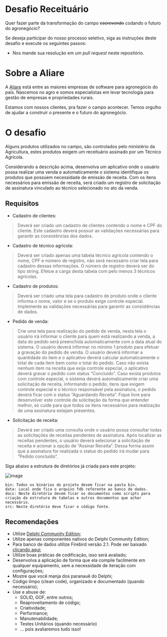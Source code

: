 # Desafio Receituário

Quer fazer parte da transformação do campo ~~escrevendo~~ codando o futuro do agronegócio?

Se deseja participar do nosso processo seletivo, siga as instruções deste desafio e execute os seguintes passos: 

* Nos mande sua resolução em um *pull request* neste repositório.


# Sobre a Aliare

A [Aliare](https://www.aliare.co) está entre as maiores empresas de software para agronegócio do país. Nascemos no agro e somos especialistas em levar tecnologia para gestão de empresas e propriedades rurais.

Estamos com nossos clientes, pra fazer o campo acontecer. Temos orgulho de ajudar a construir o presente e o futuro do agronegócio.



# O desafio

Alguns produtos utilizados no campo, são controlados pelo ministério da Agricultura, estes produtos exigem um receituário assinado por um Técnico Agrícola.

Considerando a descrição acima, desenvolva um aplicativo onde o usuário possa realizar uma venda e automaticamente o sistema identifique os produtos que possuem necessidade de emissão de receita. Com os itens necessários para emissão de receita, será criado um registro de solicitação de assinatura vinculado ao técnico selecionado no ato da venda.

## Requisitos 
* Cadastro de clientes:
> Deverá ser criado um cadastro de clientes contendo o nome e CPF do cliente. Este cadastro deverá possuir as validações necessárias para garantir as consistências dos dados.
* Cadastro de técnico agrícola:
> Deverá ser criado apenas uma tabela técnico agrícola contendo o nome, CPF e número de registro, não será necessário criar tela para cadastro dessas informações. O número de registro deverá ser do tipo string. Efetue a carga desta tabela com pelo menos 3 técnicos agrícolas.
* Cadastro de produtos:
> Deverá ser criado uma tela para cadastro de produto onde o cliente informa o nome, valor e se o produto exige controle especial. Implemente as validações necessárias para garantir as consistências de dados.
* Pedido de venda:
> Crie uma tela para realização do pedido de venda, nesta tela o usuário irá informar o cliente para quem está realizando a venda, a data do pedido será preenchida automaticamente com a data atual do sistema. O usuário deverá informar no mínimo 1 produto para efetuar a gravação do pedido de venda. O usuário deverá informar a quantidade do item e o aplicativo deverá calcular automaticamente o total de cada item bem como o total do pedido.
Caso não exista nenhum item na receita que exija controle especial, o aplicativo deverá gravar o pedido com status “Concluído”.
Caso exista produtos com controle especial, o sistema deverá automaticamente criar uma solicitação de receita, informando o pedido, itens que exigem controle especial e o técnico responsável pela assinatura, o pedido deverá ficar com o status “Aguardando Receita”.
Fique livre para desenvolver este controle de solicitação da forma que entender melhor, só cuide para que todos os itens necessários para realização de uma assinatura estejam presentes.
* Solicitação de receita:
> Deverá ser criado uma consulta onde o usuário possa consultar todas as solicitações de receitas pendentes de assinatura. Após localizar as receitas pendentes, o usuário deverá selecionar a solicitação de receita e acionar a opção de “Assinar Receita”. Dessa forma assim que a assinatura for realizada o status do pedido irá mudar para “Pedido concluído”.
  
  Siga abaixo a estrutura de diretórios  já criada para este projeto:
  
![image](https://user-images.githubusercontent.com/28271306/138889763-cfb52e98-4a38-44f0-8cb8-48404732ddd2.png)

	bin: Todos os binários do projeto devem ficar na pasta bin.
	data: Local onde fica o arquivo fdb referente ao banco de dados.
	docs: Neste diretório devem ficar os documentos como scripts para criação da estrutura de tabelas e outros documentos que achar necessário.
	src: Neste diretório deve ficar o código fonte.

## Recomendações

* Utilize [Delphi Community Edition](https://www.embarcadero.com/br/products/delphi/starter);
* Utilize apenas componentes nativos do Delphi Community Edition;
* Para banco de dados utilize Firebird versão 2.1. Pode ser baixado [clicando aqui](http://sourceforge.net/projects/firebird/files/firebird-win32/2.1.7-Release/Firebird-2.1.7.18553_0_Win32.exe/download);
* Utilize boas práticas de codificação, isso será avaliado;
* Desenvolva a aplicação de forma que ela compile facilmente em qualquer equipamento, sem a necessidade de iteração com configurações;
* Mostre que você manja dos paranauê do Delphi;
* Código limpo (clean code), organizado e documentado (quando necessário);
* Use e abuse de:
  * SOLID, GOF, entre outros;
  * Reaproveitamento de código;
  * Criatividade;
  * Performance;
  * Manutenabilidade;
  * Testes Unitários (quando necessário)
  * ... pois avaliaremos tudo isso!
